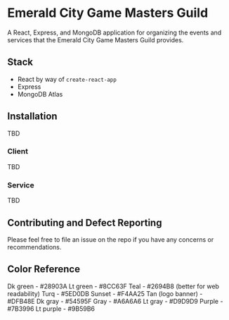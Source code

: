# Emerald City Game Masters Guild
A React, Express, and MongoDB application for organizing the events and services
that the Emerald City Game Masters Guild provides. 

## Stack
* React by way of `create-react-app`
* Express
* MongoDB Atlas

## Installation
TBD

### Client
TBD

### Service
TBD

## Contributing and Defect Reporting
Please feel free to file an issue on the repo if you have any concerns or 
recommendations.

## Color Reference
Dk green - #28903A
Lt green - #8CC63F
Teal - #2694B8 (better for web readability)
Turq - #5ED0DB
Sunset - #F4AA25
Tan (logo banner) - #DFB48E
Dk gray - #54595F
Gray - #A6A6A6
Lt gray - #D9D9D9
Purple - #7B3996
Lt purple - #9B59B6